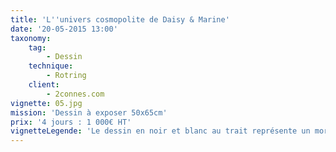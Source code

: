 ```yaml
---
title: 'L''univers cosmopolite de Daisy & Marine'
date: '20-05-2015 13:00'
taxonomy:
    tag:
        - Dessin
    technique:
        - Rotring
    client:
        - 2connes.com
vignette: 05.jpg
mission: 'Dessin à exposer 50x65cm'
prix: '4 jours : 1 000€ HT'
vignetteLegende: 'Le dessin en noir et blanc au trait représente un morceau de ville en perspective cavalière, c''est à dire plutôt en surplomb. On y voit de nombreux personnages vaquer à leur occupation.'
---
```


